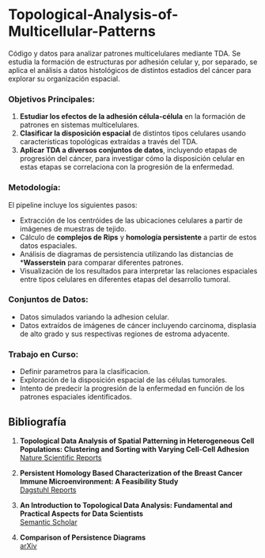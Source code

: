 # Topological-Analysis-of-Multicellular-Patterns
Código y datos para analizar patrones multicelulares mediante TDA. Se estudia la formación de estructuras por adhesión celular y, por separado, se aplica el análisis a datos histológicos de distintos estadios del cáncer para explorar su organización espacial.

### Objetivos Principales:
1. **Estudiar los efectos de la adhesión célula-célula** en la formación de patrones en sistemas multicelulares.
2. **Clasificar la disposición espacial** de distintos tipos celulares usando características topológicas extraídas a través del TDA.
3. **Aplicar TDA a diversos conjuntos de datos**, incluyendo etapas de progresión del cáncer, para investigar cómo la disposición celular en estas etapas se correlaciona con la progresión de la enfermedad.

### Metodología:
El pipeline incluye los siguientes pasos:
- Extracción de los centróides de las ubicaciones celulares a partir de imágenes de muestras de tejido.
- Cálculo de **complejos de Rips** y **homología persistente** a partir de estos datos espaciales.
- Análisis de diagramas de persistencia utilizando las distancias de ***Wasserstein** para comparar diferentes patrones.
- Visualización de los resultados para interpretar las relaciones espaciales entre tipos celulares en diferentes etapas del desarrollo tumoral.

### Conjuntos de Datos:
- Datos simulados variando la adhesion celular.
- Datos extraídos de imágenes de cáncer incluyendo carcinoma, displasia de alto grado y sus respectivas regiones de estroma adyacente.


### Trabajo en Curso:
- Definir parametros para la clasificacion.
- Exploración de la disposición espacial de las células tumorales.
- Intento de predecir la progresión de la enfermedad en función de los patrones espaciales identificados.

## Bibliografía

1. **Topological Data Analysis of Spatial Patterning in Heterogeneous Cell Populations: Clustering and Sorting with Varying Cell-Cell Adhesion**  
   [Nature Scientific Reports](https://www.nature.com/articles/s41540-023-00302-8)
   
2. **Persistent Homology Based Characterization of the Breast Cancer Immune Microenvironment: A Feasibility Study**  
   [Dagstuhl Reports](https://drops.dagstuhl.de/entities/document/10.4230/LIPIcs.SoCG.2020.11)
   
3. **An Introduction to Topological Data Analysis: Fundamental and Practical Aspects for Data Scientists**  
   [Semantic Scholar](https://www.semanticscholar.org/reader/aff16209e232d38fc94a5b0c72067b88d106453f)
   
4. **Comparison of Persistence Diagrams**  
   [arXiv](https://ar5iv.labs.arxiv.org/html/2003.01352)
